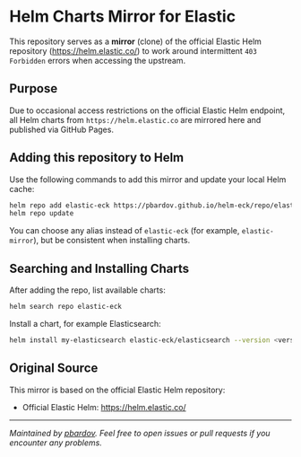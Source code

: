# Helm Charts Mirror for Elastic

This repository serves as a **mirror** (clone) of the official Elastic Helm repository (https://helm.elastic.co/) to work around intermittent `403 Forbidden` errors when accessing the upstream.

## Purpose

Due to occasional access restrictions on the official Elastic Helm endpoint, all Helm charts from `https://helm.elastic.co` are mirrored here and published via GitHub Pages.

## Adding this repository to Helm

Use the following commands to add this mirror and update your local Helm cache:

```bash
helm repo add elastic-eck https://pbardov.github.io/helm-eck/repo/elastic
helm repo update
```

You can choose any alias instead of `elastic-eck` (for example, `elastic-mirror`), but be consistent when installing charts.

## Searching and Installing Charts

After adding the repo, list available charts:

```bash
helm search repo elastic-eck
```

Install a chart, for example Elasticsearch:

```bash
helm install my-elasticsearch elastic-eck/elasticsearch --version <version>
```

## Original Source

This mirror is based on the official Elastic Helm repository:

- Official Elastic Helm: https://helm.elastic.co/

---

*Maintained by [pbardov](https://github.com/pbardov). Feel free to open issues or pull requests if you encounter any problems.*

